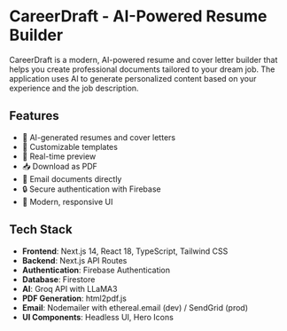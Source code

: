 # CareerDraft - AI-Powered Resume Builder

CareerDraft is a modern, AI-powered resume and cover letter builder that helps you create professional documents tailored to your dream job. The application uses AI to generate personalized content based on your experience and the job description.

## Features

- 🚀 AI-generated resumes and cover letters
- 📝 Customizable templates
- 🔄 Real-time preview
- 📥 Download as PDF
- 📧 Email documents directly
- 🔒 Secure authentication with Firebase
- 🎨 Modern, responsive UI

## Tech Stack

- **Frontend**: Next.js 14, React 18, TypeScript, Tailwind CSS
- **Backend**: Next.js API Routes
- **Authentication**: Firebase Authentication
- **Database**: Firestore
- **AI**: Groq API with LLaMA3
- **PDF Generation**: html2pdf.js
- **Email**: Nodemailer with ethereal.email (dev) / SendGrid (prod)
- **UI Components**: Headless UI, Hero Icons
